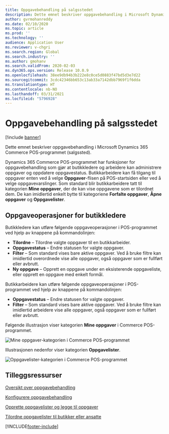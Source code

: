 ```yaml
---
title: Oppgavebehandling på salgsstedet
description: Dette emnet beskriver oppgavebehandling i Microsoft Dynamics 365 Commerce POS-programmet (salgssted).
author: gvrmohanreddy
ms.date: 02/10/2020
ms.topic: article
ms.prod: ''
ms.technology: ''
audience: Application User
ms.reviewer: v-chgri
ms.search.region: Global
ms.search.industry: ''
ms.author: gmohanv
ms.search.validFrom: 2020-02-03
ms.dyn365.ops.version: Release 10.0.9
ms.openlocfilehash: 38ee9db94b3b222e8c0ce5d0883f47bd5d3e7d22
ms.sourcegitcommit: 3cdc42346bb653c13ab33a7142dbb7969f1f6dda
ms.translationtype: HT
ms.contentlocale: nb-NO
ms.lasthandoff: 03/31/2021
ms.locfileid: "5796928"
---
```

# <a name="task-management-in-pos"></a>Oppgavebehandling på salgsstedet

[!include [banner](includes/banner.md)]

Dette emnet beskriver oppgavebehandling i Microsoft Dynamics 365 Commerce POS-programmet (salgssted).

Dynamics 365 Commerce POS-programmet har funksjoner for oppgavebehandling som gjør at butikkledere og arbeidere kan administrere oppgaver og oppdatere oppgavestatus. Butikkarbeidere kan få tilgang til oppgaver enten ved å velge **Oppgaver**-flisen på POS-startsiden eller ved å velge oppgavevarslinger. Som standard blir butikkarbeidere tatt til kategorien **Mine oppgaver**, der de kan vise oppgavene som er tilordnet dem. De kan imidlertid enkelt bytte til kategoriene **Forfalte oppgaver**, **Åpne oppgaver** og **Oppgavelister**.

## <a name="task-operations-for-store-managers"></a>Oppgaveoperasjoner for butikkledere

Butikkledere kan utføre følgende oppgaveoperasjoner i POS-programmet ved hjelp av knappene på kommandolinjen:

- **Tilordne** – Tilordne valgte oppgaver til en butikkarbeider.
- **Oppgavestatus** – Endre statusen for valgte oppgaver.
- **Filter** – Som standard vises bare aktive oppgaver. Ved å bruke filtre kan imidlertid overordnede vise alle oppgaver, også oppgaver som er fullført eller avbrutt.
- **Ny oppgave** – Opprett en oppgave under en eksisterende oppgaveliste, eller opprett en oppgave med enkelt formål.

Butikkarbeidere kan utføre følgende oppgaveoperasjoner i POS-programmet ved hjelp av knappene på kommandolinjen:

- **Oppgavestatus** – Endre statusen for valgte oppgaver.
- **Filter** – Som standard vises bare aktive oppgaver. Ved å bruke filtre kan imidlertid arbeidere vise alle oppgaver, også oppgaver som er fullført eller avbrutt.

Følgende illustrasjon viser kategorien **Mine oppgaver** i Commerce POS-programmet.

![Mine oppgaver-kategorien i Commerce POS-programmet](media/POS-task-management.png)

Illustrasjonen nedenfor viser kategorien **Oppgavelister**.

![Oppgavelister-kategorien i Commerce POS-programmet](media/POS-task-lists-management.png)

## <a name="additional-resources"></a>Tilleggsressurser

[Oversikt over oppgavebehandling](task-mgmt-overview.md)

[Konfigurere oppgavebehandling](task-mgmt-configure.md)

[Opprette oppgavelister og legge til oppgaver](task-mgmt-create-lists.md)

[Tilordne oppgavelister til butikker eller ansatte](task-mgmt-assign-lists.md)


[!INCLUDE[footer-include](../includes/footer-banner.md)]
